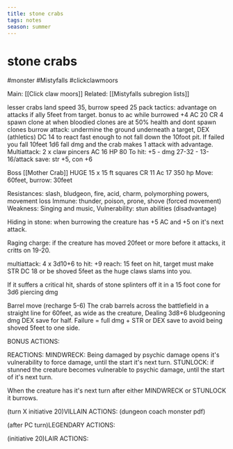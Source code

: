 ```yaml
---
title: stone crabs
tags: notes
season: summer
---
```

 
# stone crabs
#monster #Mistyfalls #clickclawmoors

Main: [[Click claw moors]]
Related: [[Mistyfalls subregion lists]]

lesser crabs
land speed 35, burrow speed 25
pack tactics: advantage on attacks if ally 5feet from target.
bonus to ac while burrowed +4 AC 20
CR 4
spawn clone at when bloodied
clones are at 50% health and dont spawn clones
burrow attack: undermine the ground underneath a target, DEX (athletics) DC 14 to react fast enough to not fall down the 10foot pit. If failed you fall 10feet 1d6 fall dmg and the crab makes 1 attack with advantage.
Multiattack: 2 x claw pincers
AC 16
HP 80
To hit: +5 - dmg 27-32 - 13-16/attack
save: str +5, con +6




Boss [[Mother Crab]]
HUGE 15 x 15 ft squares
CR 11
Ac 17
350 hp
Move: 60feet, burrow: 30feet

Resistances: slash, bludgeon, fire, acid, charm, polymorphing powers, movement loss
Immune: thunder, poison, prone, shove (forced movement)
Weakness: Singing and music, 
Vulnerability: stun abilities (disadvantage)

Hiding in stone: when burrowing the creature has +5 AC and +5 on it's next attack.

Raging charge: if the creature has moved 20feet or more before it attacks, it critts on 19-20.

multiattack: 4 x 3d10+6
to hit: +9
reach: 15 feet
on hit, target must make STR DC 18 or be shoved 5feet as the huge claws slams into you.

If it suffers a critical hit, shards of stone splinters off it in a 15 foot cone for 3d6 piercing dmg

Barrel move (recharge 5-6)
The crab barrels across the battlefield in a straight line for 60feet, as wide as the creature, Dealing 3d8+6 bludgeoning dmg DEX save for half. Failure = full dmg + STR or DEX save to avoid being shoved 5feet to one side.

BONUS ACTIONS:

REACTIONS:
MINDWRECK: Being damaged by psychic damage opens it's vulnerability to force damage, until the start it's next turn.
STUNLOCK: if stunned the creature becomes vulnerable to psychic damage, until the start of it's next turn.

When the creature has it's next turn after either MINDWRECK or STUNLOCK it burrows.

(turn X initiative 20)VILLAIN ACTIONS: (dungeon coach monster pdf)

(after PC turn)LEGENDARY ACTIONS:

(initiative 20)LAIR ACTIONS: 
